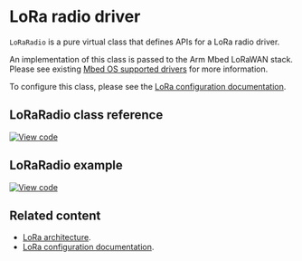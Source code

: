 <h1 id="loraradio-api">LoRa radio driver</h1>

`LoRaRadio` is a pure virtual class that defines APIs for a LoRa radio driver.

An implementation of this class is passed to the Arm Mbed LoRaWAN stack. Please see existing [Mbed OS supported drivers](https://github.com/ARMmbed/mbed-semtech-lora-rf-drivers) for more information.

To configure this class, please see the [LoRa configuration documentation](../reference/lorawan-configuration.html).

## LoRaRadio class reference

[![View code](https://www.mbed.com/embed/?type=library)](https://os.mbed.com/docs/v5.14/mbed-os-api-doxy/class_lo_ra_radio.html)

## LoRaRadio example

[![View code](https://www.mbed.com/embed/?url=https://github.com/ARMmbed/mbed-os-example-lorawan)](https://github.com/ARMmbed/mbed-os-example-lorawan/blob/mbed-os-5.14/main.cpp)

## Related content

- [LoRa architecture](../reference/lora-tech.html).
- [LoRa configuration documentation](../reference/lorawan-configuration.html).
